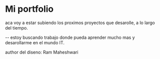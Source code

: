 # Mi portfolio

aca voy a estar subiendo los proximos proyectos que desarolle, a lo largo del tiempo.

--
estoy buscando trabajo donde pueda aprender mucho mas y desarollarme en el mundo IT.


author del diseno: Ram Maheshwari
